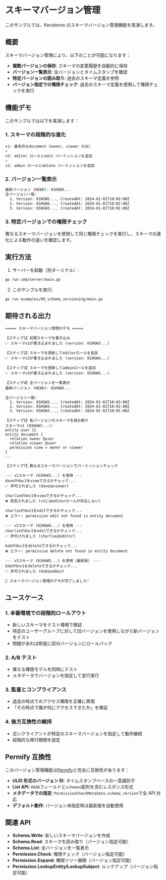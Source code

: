 # スキーマバージョン管理

このサンプルでは、Keruberos のスキーマバージョン管理機能を実演します。

## 概要

スキーマバージョン管理により、以下のことが可能になります：

- **複数バージョンの保存**: スキーマの変更履歴を自動的に保存
- **バージョン一覧表示**: 全バージョンとタイムスタンプを確認
- **特定バージョンの読み取り**: 過去のスキーマ定義を参照
- **バージョン指定での権限チェック**: 過去のスキーマ定義を使用して権限チェックを実行

## 機能デモ

このサンプルでは以下を実演します：

### 1. スキーマの段階的な進化

```
v1: 基本的なdocument（owner, viewer のみ）
↓
v2: editor ロールとedit パーミッションを追加
↓
v3: admin ロールとdelete パーミッションを追加
```

### 2. バージョン一覧表示

```bash
最新バージョン (HEAD): 01HGW5...
全バージョン一覧:
  1. Version: 01HGW5..., CreatedAt: 2024-01-01T10:03:00Z
  2. Version: 01HGW4..., CreatedAt: 2024-01-01T10:02:00Z
  3. Version: 01HGW3..., CreatedAt: 2024-01-01T10:01:00Z
```

### 3. 特定バージョンでの権限チェック

異なるスキーマバージョンを使用して同じ権限チェックを実行し、スキーマの進化による動作の違いを確認します。

## 実行方法

1. サーバーを起動（別ターミナル）:

```bash
go run cmd/server/main.go
```

2. このサンプルを実行:

```bash
go run examples/09_schema_versioning/main.go
```

## 期待される出力

```
===== スキーマバージョン管理のデモ =====

【ステップ1】初期スキーマを書き込み
✅ スキーマv1が書き込まれました (version: 01HGW3...)

【ステップ2】スキーマを更新してeditorロールを追加
✅ スキーマv2が書き込まれました (version: 01HGW4...)

【ステップ3】スキーマを更新してadminロールを追加
✅ スキーマv3が書き込まれました (version: 01HGW5...)

【ステップ4】全バージョンを一覧表示
最新バージョン (HEAD): 01HGW5...

全バージョン一覧:
  1. Version: 01HGW5..., CreatedAt: 2024-01-01T10:03:00Z
  2. Version: 01HGW4..., CreatedAt: 2024-01-01T10:02:00Z
  3. Version: 01HGW3..., CreatedAt: 2024-01-01T10:01:00Z

【ステップ5】各バージョンのスキーマを読み取り
スキーマv1 (01HGW3...):
entity user {}
entity document {
  relation owner @user
  relation viewer @user
  permission view = owner or viewer
}
...

【ステップ7】異なるスキーマバージョンでパーミッションチェック

--- v1スキーマ (01HGW3...) を使用 ---
daveがdoc1をviewできるかチェック...
✅ 許可されました (daveはviewer)

charlieがdoc1をviewできるかチェック...
❌ 拒否されました (v1にはeditorロールが存在しない)

charlieがdoc1をeditできるかチェック...
❌ エラー: permission edit not found in entity document

--- v2スキーマ (01HGW4...) を使用 ---
charlieがdoc1をeditできるかチェック...
✅ 許可されました (charlieはeditor)

bobがdoc1をdeleteできるかチェック...
❌ エラー: permission delete not found in entity document

--- v3スキーマ (01HGW5...) を使用（最新版） ---
bobがdoc1をdeleteできるかチェック...
✅ 許可されました (bobはadmin)

🎉 スキーマバージョン管理のデモが完了しました!
```

## ユースケース

### 1. 本番環境での段階的ロールアウト

- 新しいスキーマをテスト環境で検証
- 特定のユーザーグループに対して旧バージョンを使用しながら新バージョンをテスト
- 問題があれば即座に前のバージョンにロールバック

### 2. A/B テスト

- 異なる権限モデルを同時にテスト
- メタデータでバージョンを指定して並行実行

### 3. 監査とコンプライアンス

- 過去の時点でのアクセス権限を正確に再現
- 「その時点で誰が何にアクセスできたか」を検証

### 4. 後方互換性の維持

- 古いクライアントが特定のスキーマバージョンを指定して動作継続
- 段階的な移行期間を設定

## Permify 互換性

このバージョン管理機能は[Permify](https://permify.co)と完全に互換性があります：

- **ULID 形式のバージョン ID**: タイムスタンプベースの一意識別子
- **List API**: `HEAD`フィールドと`schemas`配列を含むレスポンス形式
- **メタデータでの指定**: `PermissionCheckMetadata.schema_version`で全 API 対応
- **デフォルト動作**: バージョン未指定時は最新版を自動使用

## 関連 API

- **Schema.Write**: 新しいスキーマバージョンを作成
- **Schema.Read**: スキーマを読み取り（バージョン指定可能）
- **Schema.List**: 全バージョンを一覧表示
- **Permission.Check**: 権限チェック（バージョン指定可能）
- **Permission.Expand**: 権限ツリー展開（バージョン指定可能）
- **Permission.LookupEntity/LookupSubject**: ルックアップ（バージョン指定可能）
